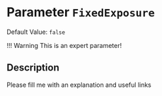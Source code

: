 # Parameter `FixedExposure`
Default Value: `false`

!!! Warning
    This is an expert parameter!



## Description
Please fill me with an explanation and useful links

